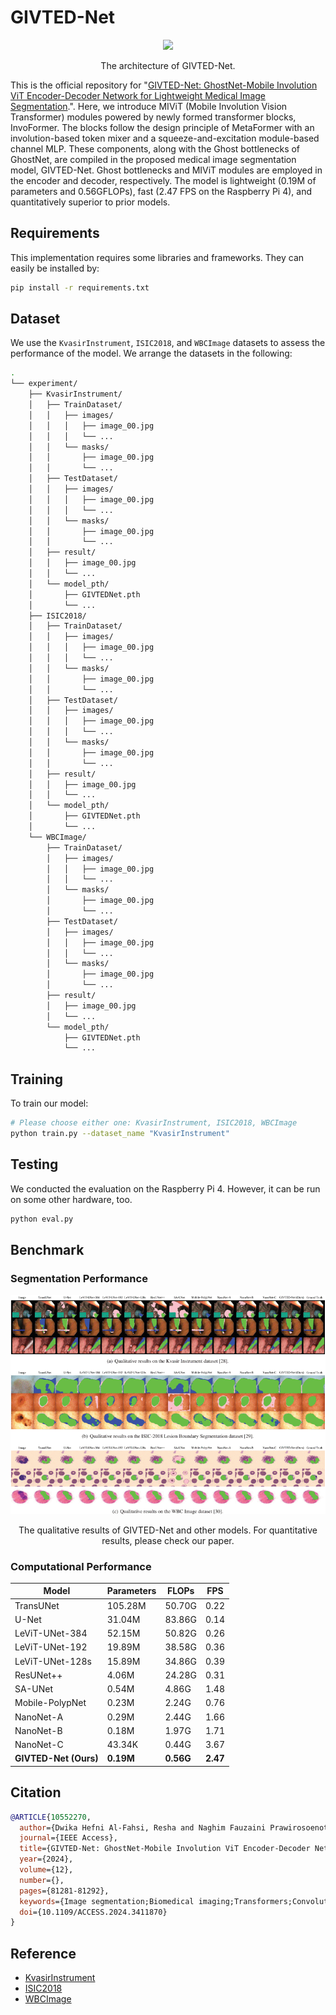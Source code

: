# GIVTED-Net

<div align="center">

<img src="https://ieeexplore.ieee.org/ielx8/6287639/10380310/10552270/graphical_abstract/access-gagraphic-3411870.jpg" width="600">

The architecture of GIVTED-Net.
</div>

This is the official repository for "[GIVTED-Net: GhostNet-Mobile Involution ViT Encoder-Decoder Network for Lightweight Medical Image Segmentation](https://ieeexplore.ieee.org/document/10552270).". Here, we introduce MIViT (Mobile Involution Vision Transformer) modules powered by newly formed transformer blocks, InvoFormer. The blocks follow the design principle of MetaFormer with an involution-based token mixer and a squeeze-and-excitation module-based channel MLP. These components, along with the Ghost bottlenecks of GhostNet, are compiled in the proposed medical image segmentation model, GIVTED-Net. Ghost bottlenecks and MIViT modules are employed in the encoder and decoder, respectively. The model is lightweight (0.19M of parameters and 0.56GFLOPs), fast (2.47 FPS on the Raspberry Pi 4), and quantitatively superior to prior models.


## Requirements

This implementation requires some libraries and frameworks. They can easily be installed by:

```bash
pip install -r requirements.txt
```


## Dataset

We use the ``KvasirInstrument``, ``ISIC2018``, and ``WBCImage`` datasets to assess the performance of the model. We arrange the datasets in the following:

```bash
.
└── experiment/
    ├── KvasirInstrument/
    │   ├── TrainDataset/
    │   │   ├── images/
    │   │   │   ├── image_00.jpg
    │   │   │   └── ...
    │   │   └── masks/
    │   │       ├── image_00.jpg
    │   │       └── ...
    │   ├── TestDataset/
    │   │   ├── images/
    │   │   │   ├── image_00.jpg
    │   │   │   └── ...
    │   │   └── masks/
    │   │       ├── image_00.jpg
    │   │       └── ...
    │   ├── result/
    │   │   ├── image_00.jpg
    │   │   └── ...
    │   └── model_pth/
    │       ├── GIVTEDNet.pth
    │       └── ...
    ├── ISIC2018/
    │   ├── TrainDataset/
    │   │   ├── images/
    │   │   │   ├── image_00.jpg
    │   │   │   └── ...
    │   │   └── masks/
    │   │       ├── image_00.jpg
    │   │       └── ...
    │   ├── TestDataset/
    │   │   ├── images/
    │   │   │   ├── image_00.jpg
    │   │   │   └── ...
    │   │   └── masks/
    │   │       ├── image_00.jpg
    │   │       └── ...
    │   ├── result/
    │   │   ├── image_00.jpg
    │   │   └── ...
    │   └── model_pth/
    │       ├── GIVTEDNet.pth
    │       └── ...
    └── WBCImage/
        ├── TrainDataset/
        │   ├── images/
        │   │   ├── image_00.jpg
        │   │   └── ...
        │   └── masks/
        │       ├── image_00.jpg
        │       └── ...
        ├── TestDataset/
        │   ├── images/
        │   │   ├── image_00.jpg
        │   │   └── ...
        │   └── masks/
        │       ├── image_00.jpg
        │       └── ...
        ├── result/
        │   ├── image_00.jpg
        │   └── ...
        └── model_pth/
            ├── GIVTEDNet.pth
            └── ...
```


## Training

To train our model:

```bash
# Please choose either one: KvasirInstrument, ISIC2018, WBCImage
python train.py --dataset_name "KvasirInstrument" 
```

## Testing

We conducted the evaluation on the Raspberry Pi 4. However, it can be run on some other hardware, too.

```bash
python eval.py
```


## Benchmark

### Segmentation Performance


![qualitative](./assets/ardiy4-3411870-large.gif)
<div align="center">The qualitative results of GIVTED-Net and other models. For quantitative results, please check our paper.</div>


### Computational Performance

| Model  | Parameters  | FLOPs  | FPS  |
|---|---|---|---|
| TransUNet  | 105.28M  | 50.70G  |  0.22 |
| U-Net  | 31.04M  |  83.86G |  0.14 |
| LeViT-UNet-384  |  52.15M | 50.82G  |  0.26 |
| LeViT-UNet-192  |  19.89M |  38.58G |  0.36 |
| LeViT-UNet-128s  |  15.89M | 34.86G  | 0.39  |
| ResUNet++  | 4.06M  | 24.28G  | 0.31  |
| SA-UNet  | 0.54M  | 4.86G  |  1.48 |
|  Mobile-PolypNet | 0.23M  |  2.24G | 0.76  |
| NanoNet-A  | 0.29M  | 2.44G  | 1.66  |
|  NanoNet-B | 0.18M  | 1.97G  | 1.71  |
| NanoNet-C  | 43.34K  | 0.44G  |  3.67 |
| **GIVTED-Net (Ours)**  | **0.19M**  | **0.56G**  |  **2.47** |


## Citation

```bibtex
@ARTICLE{10552270,
  author={Dwika Hefni Al-Fahsi, Resha and Naghim Fauzaini Prawirosoenoto, Ahmad and Adi Nugroho, Hanung and Ardiyanto, Igi},
  journal={IEEE Access}, 
  title={GIVTED-Net: GhostNet-Mobile Involution ViT Encoder-Decoder Network for Lightweight Medical Image Segmentation}, 
  year={2024},
  volume={12},
  number={},
  pages={81281-81292},
  keywords={Image segmentation;Biomedical imaging;Transformers;Convolutional neural networks;Computational modeling;Decoding;Convolutional neural networks;Deep learning;Deep learning;GhostNet;lightweight model;medical image segmentation;mobile involution ViT},
  doi={10.1109/ACCESS.2024.3411870}
}
```

## Reference

* [KvasirInstrument](https://datasets.simula.no/kvasir-instrument/)
* [ISIC2018](https://challenge.isic-archive.com/data/#2018)
* [WBCImage](https://github.com/zxaoyou/segmentation_WBC)




